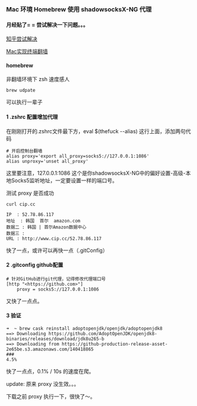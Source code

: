 ### Mac 环境 Homebrew 使用 shadowsocksX-NG 代理

#### 月经贴了= = 尝试解决一下问题。。。
[知乎尝试解决](https://zhuanlan.zhihu.com/p/88825725)

[Mac实现终端翻墙](http://locke.ink/post/Mac-Ternimal-Shadowsocks-fanqiang-kexueshangwang/)

#### homebrew

非翻墙环境下 zsh 速度感人
```shell
brew udpate
```
可以执行一辈子


#### 1 .zshrc 配置增加代理

在刚刚打开的.zshrc文件最下方，eval $(thefuck --alias) 这行上面，添加两句代码

```shell
# 开启控制台翻墙
alias proxy='export all_proxy=socks5://127.0.0.1:1086'
alias unproxy='unset all_proxy'
```

这里要注意，127.0.0.1:1086 这个是你shadowsocksX-NG中的偏好设置-高级-本地Socks5监听地址，一定要设置一样的端口号。

测试 proxy 是否成功
```shell
curl cip.cc

IP  : 52.78.86.117
地址  : 韩国  首尔  amazon.com
数据二 : 韩国 | 首尔Amazon数据中心
数据三 :
URL : http://www.cip.cc/52.78.86.117
```

快了一点，或许可以再快一点（.gitConfig）

#### 2 .gitconfig github配置

```shell
# 针对GitHub进行git代理，记得修改代理端口号
[http "<https://github.com>"]
    proxy = socks5://127.0.0.1:1086
```

又快了一点点。


#### 3 验证

```shell
➜  ~ brew cask reinstall adoptopenjdk/openjdk/adoptopenjdk8
==> Downloading https://github.com/AdoptOpenJDK/openjdk8-binaries/releases/download/jdk8u265-b
==> Downloading from https://github-production-release-asset-2e65be.s3.amazonaws.com/140418865
###                                                                        4.5%
```

快了一点点，0.1% / 10s 的速度在爬。

update: 原来 proxy 没生效。。。

下载之前 proxy 执行一下，很快了～。